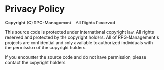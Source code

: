 # Privacy Policy

Copyright (C) RPG-Management - All Rights Reserved

This source code is protected under international copyright law. All rights reserved and protected by the copyright holders. All of RPG-Management's projects are confidential and only available to authorized individuals with the permission of the copyright holders.

If you encounter the source code and do not have permission, please contact the copyright holders.
